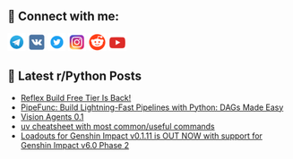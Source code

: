 ## 🔎 Connect with me:
[<img src="https://github.com/bullbesh/bullbesh/blob/main/images/Telegram.png" width="32" height="32" />](https://t.me/bullbesh)
[<img src="https://github.com/bullbesh/bullbesh/blob/main/images/VK.png" width="32" height="32" />](https://vk.com/bullbesh)
[<img src="https://github.com/bullbesh/bullbesh/blob/main/images/Twitter.png" width="32" height="32" />](https://twitter.com/bullbesh1)
[<img src="https://github.com/bullbesh/bullbesh/blob/main/images/Instagram.png" width="32" height="32" />](https://www.instagram.com/bullbesh)
[<img src="https://github.com/bullbesh/bullbesh/blob/main/images/Reddit.png" width="32" height="32" />](https://www.reddit.com/user/bullbesh)
[<img src="https://github.com/bullbesh/bullbesh/blob/main/images/YouTube.png" width="32" height="32" />](https://www.youtube.com/channel/UCtfjRs6uzgq5mfm8S06WTcg)

## 📕 Latest r/Python Posts
<!-- BLOG-POST-LIST:START -->
- [Reflex Build Free Tier Is Back!](https://www.reddit.com/r/Python/comments/1o34d3a/reflex_build_free_tier_is_back/)
- [PipeFunc: Build Lightning-Fast Pipelines with Python: DAGs Made Easy](https://www.reddit.com/r/Python/comments/1o3323m/pipefunc_build_lightningfast_pipelines_with/)
- [Vision Agents 0.1](https://www.reddit.com/r/Python/comments/1o2yh3k/vision_agents_01/)
- [uv cheatsheet with most common/useful commands](https://www.reddit.com/r/Python/comments/1o2viq3/uv_cheatsheet_with_most_commonuseful_commands/)
- [Loadouts for Genshin Impact v0.1.11 is OUT NOW with support for Genshin Impact v6.0 Phase 2](https://www.reddit.com/r/Python/comments/1o2uzxf/loadouts_for_genshin_impact_v0111_is_out_now_with/)
<!-- BLOG-POST-LIST:END -->
